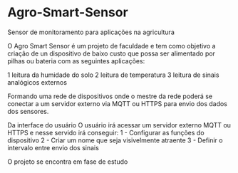 # Agro-Smart-Sensor
Sensor de monitoramento para aplicações na agricultura

O Agro Smart Sensor é um projeto de faculdade e tem como objetivo a criação de un dispositivo de baixo custo que possa ser alimentado por pilhas ou bateria com as seguintes aplicações:
  
  1 leitura da humidade do solo
  2 leitura de temperatura
  3 leitura de sinais analógicos externos

Formando uma rede de dispositivos onde o mestre da rede poderá se conectar a um servidor externo via MQTT ou HTTPS  para envio dos dados dos sensores.

Da interface do usuário
  O usuário irá acessar um servidor externo MQTT ou HTTPS e nesse servido irá conseguir:
    1 - Configurar as funções do dispositivo
    2 - Criar um nome que seja visivelmente atraente
    3 - Definir o intervalo entre envio dos sinais


O projeto se encontra em fase de estudo
